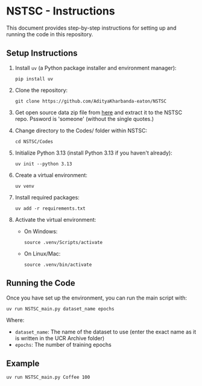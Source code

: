 # NSTSC - Instructions

This document provides step-by-step instructions for setting up and running the code in this repository.

## Setup Instructions

1. Install `uv` (a Python package installer and environment manager):
   ```
   pip install uv
   ```

2. Clone the repository:
   ```
   git clone https://github.com/AdityaKharbanda-eaton/NSTSC
   ```

3. Get open source data zip file from [here](https://www.cs.ucr.edu/~eamonn/time_series_data_2018/) and extract it to the NSTSC repo. Pssword is 'someone' (without the single quotes.)

4. Change directory to the Codes/ folder within NSTSC:
   ```
   cd NSTSC/Codes
   ```

5. Initialize Python 3.13 (install Python 3.13 if you haven't already):
   ```
   uv init --python 3.13
   ```

6. Create a virtual environment:
   ```
   uv venv
   ```

7. Install required packages:
   ```
   uv add -r requirements.txt
   ```

8. Activate the virtual environment:
   - On Windows:
     ```
     source .venv/Scripts/activate
     ```
   - On Linux/Mac:
     ```
     source .venv/bin/activate
     ```

## Running the Code

Once you have set up the environment, you can run the main script with:

```
uv run NSTSC_main.py dataset_name epochs
```

Where:
- `dataset_name`: The name of the dataset to use (enter the exact name as it is written in the UCR Archive folder)
- `epochs`: The number of training epochs

## Example

```
uv run NSTSC_main.py Coffee 100
```